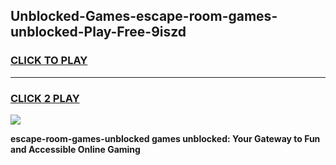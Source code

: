 
## Unblocked-Games-escape-room-games-unblocked-Play-Free-9iszd
<h3>
<a href="https://premium76.site?title=escape-room-games-unblocked&ref=24M">CLICK TO PLAY</a></h3>
<hr>

<h3>
<a href="https://premium76.site?title=escape-room-games-unblocked&ref=24M">CLICK 2 PLAY</a>
  
</h3>

<a href="https://premium76.site?title=escape-room-games-unblocked&ref=24M"><img src="https://clearcache.store/games.png"></a>


**escape-room-games-unblocked games unblocked: Your Gateway to Fun and Accessible Online Gaming**
